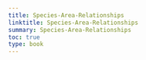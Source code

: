 ```yaml
---
title: Species-Area-Relationships
linktitle: Species-Area-Relationships
summary: Species-Area-Relationships
toc: true
type: book
---
```

